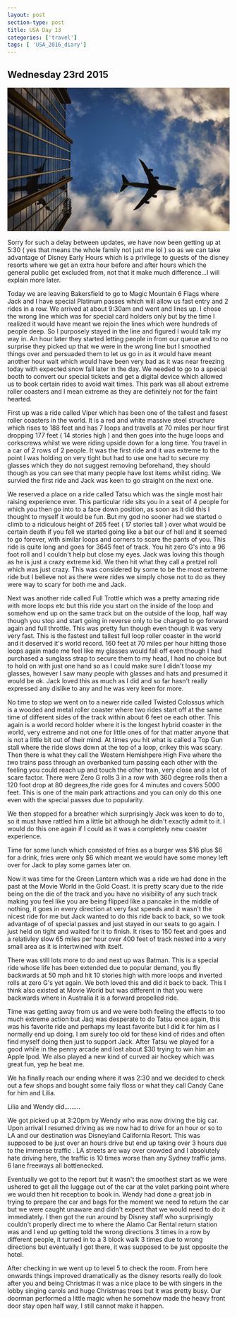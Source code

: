 ```yaml
---
layout: post
section-type: post
title: USA Day 13
categories: ['travel']
tags: [ 'USA_2016_diary']
---
```


## Wednesday 23rd 2015  

![USA](/img/travel.jpg)

Sorry for such a delay between updates, we have now been getting up at 5:30 ( yes that means the whole family not just me lol ) so as we can take advantage of Disney Early Hours which is a privilege to guests of the disney resorts where we get an extra hour before and after hours which the general public get excluded from, not that it make much difference...I will explain more later.

Today we are leaving Bakersfield to go to Magic Mountain 6 Flags where Jack and I have special Platinum passes which will allow us fast entry and 2 rides in a row. We arrived at about 9:30am and went and lines up. I chose the wrong line which was for special card holders only but by the time I realized it would have meant we rejoin the lines which were hundreds of people deep. So I purposely stayed in the line and figured I would talk my way in. An hour later they started letting people in from our queue and to no surprise they picked up that we were in the wrong line but I smoothed things over and persuaded them to let us go in as it would have meant another hour wait which would have been very bad as it was near freezing today with expected snow fall later in the day.
We needed to go to a special booth to convert our special tickets and get a digital device which allowed us to book certain rides to avoid wait times. This park was all about extreme roller coasters and I mean extreme as they are definitely not for the faint hearted.

First up was a ride called Viper which has been one of the tallest and fasest roller coasters in the world. It is a red and white massive steel structure which rises to 188 feet and has 7 loops and travells at 70 miles per hour first dropping 177 feet ( 14 stories high ) and then goes into the huge loops and corkscrews whilst we were riding upside down for a long time. You travel in a car of 2 rows of 2 people. It was the first ride and it was extreme to the point I was holding on very tight but had to use one had to secure my glasses which they do not suggest removing beforehand, they should though as you can see that many people have lost items whilst riding. We survied the first ride and Jack was keen to go straight on the next one.

We reserved a place on a ride called Tatsu which was the single most hair raising experience ever.
This particular ride sits you in a seat of 4 people for which you then go into to a face down position, as soon as it did this I thought to myself it would be fun. But my god no sooner had we started o climb to a ridiculous height of 265 feet ( 17 stories tall ) over what would be certain death if you fell we started going like a bat our of hell and it seemed to go forever, with similar loops and corners to scare the pants of you. This ride is quite long and goes for 3645 feet of track. You hit zero G's into a 96 foot roll and I couldn't help but close my eyes. Jack was loving this though as he is just a crazy extreme kid. We then hit what they call a pretzel roll which was just crazy. This was considered by some to be the most extreme ride but I believe not as there were rides we simply chose not to do as they were way to scary for both me and Jack.

Next was another ride called Full Trottle which was a pretty amazing ride with more loops etc but this ride you start on the inside of the loop and somehow end up on the same track but on the outside of the loop, half way though you stop and start going in reverse only to be charged to go forward again and full throttle. This was pretty fun though even though it was very very fast.
This is the fastest and tallest full loop roller coaster in the world and it deserved it's world record. 160 feet at 70 miles per hour hitting those loops again made me feel like my glasses would fall off even though I had purchased a sunglass strap to secure them to my head, I had no choice but to hold on with just one hand so as I could make sure I didn't loose my glasses, however I saw many people with glasses and hats and presumed it would be ok. Jack loved this as much as I did and so far hasn't really expressed any dislike to any and he was very keen for more.

No time to stop we went on to a newer ride called Twisted Colossus which is a wooded and metal roller coaster where two rides start off at the same time of different sides of the track within about 6 feet oe each other. This again is a world record holder where it is the longest hybrid coaster in the world, very extreme and not one for little ones of for that matter anyone that is not a little bit out of their mind. At times you hit what is called a Top Gun stall where the ride slows down at the top of a loop, crikey this was scary. Then there is what they call the Western Hemishpere High Five where the two trains pass through an overbanked turn passing each other with the feeling you could reach up and touch the other train, very close and a lot of scare factor. There were Zero G rolls 3 in a row with 360 degree rolls then a 120 foot drop at 80 degrees,the ride goes for 4 minutes and covers 5000 feet. This is one of the main park attractions and you can only do this one even with the special passes due to popularity.

We then stopped for a breather which surprisingly Jack was keen to do to, so it must have rattled him a little bit although he didn't exactly admit to it. I would do this one again if I could as it was a completely new coaster experience.

Time for some lunch which consisted of fries as a burger was $16 plus $6 for a drink, fries were only $6 which meant we would have some money left over for Jack to play some games later on.

Now it was time for the Green Lantern which was a ride we had done in the past at the Movie World in the Gold Coast. It is pretty scary due to the ride being on the die of the track and you have no visibility of any such track making you feel like you are being flipped like a pancake in the middle of nothing, it goes in every direction at very fast speeds and it wasn't the nicest ride for me but Jack wanted to do this ride back to back, so we took advantage of of special passes and just stayed in our seats to go again. I just held on tight and waited for it to finish. It rises to 150 feet and goes and a relativley slow 65 miles per hour over 400 feet of track nested into a very small area as it is intertwined with itself.

There was still lots more to do and next up was Batman. This is a special ride whose life has been extended due to popular demand, you fly backwards at 50 mph and hit 10 stories high with more loops and inverted rolls at zero G's yet again. We both loved this and did it back to back. This I think also existed at Movie World but was different in that you were backwards where in Australia it is a forward propelled ride.

Time was getting away from us and we were both feeling the effects to too much extreme action but Jacj was desperate to do Tatsu once again, this was his favorite ride and perhaps my least favorite but I did it for him as I normally end up doing. I am surely too old for these kind of rides and often find myself doing then just to support Jack. After Tatsu we played for a good while in the penny arcade and lost about $30 trying to win him an Apple Ipod. We also played a new kind of curved air hockey which was great fun, yep he beat me.

We ha finally reach our ending where it was 2:30 and we decided to check out a few shops and bought some faily floss or what they call Candy Cane for him and Lilia.

Lilia and Wendy did.........

We got picked up at 3:20pm by Wendy who was now driving the big car. Upon arrival I resumed driving as we now had to drive for an hour or so to LA and our destination was Disneyland California Resort. This was supposed to be just over an hours drive but end up taking over 3 hours due to the immense traffic . LA streets are way over crowded and I absolutely hate driving here, the traffic is 10 times worse than any Sydney traffic jams. 6 lane freeways all bottlenecked.

Eventually we got to the report but it wasn't the smoothest start as we were ushered to get all the luggage out of the car at the valet parking point where we would then hit reception to book in. Wendy had done a great job in trying to prepare the car and bags for the moment we need to return the car but we were caught unaware and didn't expect that we would need to do it immediately. I then got the run around by Disney staff who surprisingly couldn't properly direct me to where the Alamo Car Rental return station was and I end up getting told the wrong directions 3 times in a row by different people, it turned in to a 3 block walk 3 times due to wrong directions but eventually I got there, it was supposed to be just opposite the hotel.


 After checking in we went up to level 5 to check the room. From here onwards things improved dramatically as the disney resorts really do look after you and being Christmas it was a nice place to be with singers in the lobby singing carols and huge Christmas trees but it was pretty busy. Our doorman performed a little magic when he somehow made the heavy front door stay open half way, I still cannot make it happen.  
